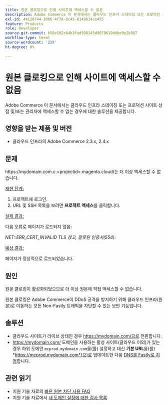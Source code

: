 ```yaml
---
title: 원본 클로킹으로 인해 사이트에 액세스할 수 없음
description: Adobe Commerce 이 문서에서는 클라우드 인프라 스테이징 또는 프로덕션 사이트 상점 및/또는 관리자에 액세스할 수 없는 경우에 대한 솔루션을 제공합니다.
exl-id: 4412d744-3066-4f78-bc45-8149614ce455
feature: Products
role: Developer
source-git-commit: b58e182c64b3fad508145d9078619ddbe0e2b887
workflow-type: tm+mt
source-wordcount: '229'
ht-degree: 0%

---
```


# 원본 클로킹으로 인해 사이트에 액세스할 수 없음

Adobe Commerce 이 문서에서는 클라우드 인프라 스테이징 또는 프로덕션 사이트 상점 및/또는 관리자에 액세스할 수 없는 경우에 대한 솔루션을 제공합니다.

## 영향을 받는 제품 및 버전

* 클라우드 인프라의 Adobe Commerce 2.3.x, 2.4.x

## 문제

https:/&#x200B;/mydomain.com.c.&lt;projectid>.magento.cloud/는 더 이상 액세스할 수 없습니다.

<u>재현 단계:</u>

1. 프로젝트에 로그인.
1. URL 및 SSH 목록을 보려면 **프로젝트 액세스**&#x200B;를 클릭합니다.

<u>실제 결과:</u>

다음 오류로 페이지가 로드되지 않음:

*NET::ERR\_CERT\_INVALID* *TLS 경고, 잘못된 인증서(554):*

<u>예상 결과:</u>

페이지가 정상적으로 로드되었습니다.

## 원인

원본 클로킹이 활성화되었으므로 더 이상 원본에 직접 액세스할 수 없습니다.

원본 클로킹은 Adobe Commerce이 DDoS 공격을 방지하기 위해 클라우드 인프라(원본)로 이동하는 모든 Non-Fastly 트래픽을 차단할 수 있는 보안 기능입니다.

## 솔루션

* 클라우드 사이트가 라이브 상태인 경우 https://mydomain.com/으로 전환합니다.
* https://mydomain.com/ 도메인을 사용하는 활성 사이트(클라우드 이외)가 있는 경우 하위 도메인 `mcprod.mydomain.com`을(를) 설정하고 대신 **기본 URL**&#x200B;을(를) *https://mcprod.mydomain.com*(으)로 업데이트한 다음 [DNS를 Fastly로 지정](https://experienceleague.adobe.com/ko/docs/commerce-cloud-service/user-guide/cdn/setup-fastly/fastly-configuration#update-dns-configuration-with-development-settings)합니다.

## 관련 읽기

* 지원 기술 자료의 [빠른 원본 차단 사용 FAQ](/help/faq/general/fastly-origin-cloaking-enablement-faq.md)
* 지원 기술 자료에서 [새 도메인 설정에 대한 검사 목록](https://experienceleague.adobe.com/ko/docs/commerce-knowledge-base/kb/how-to/checklist-for-setting-up-a-new-domain)
